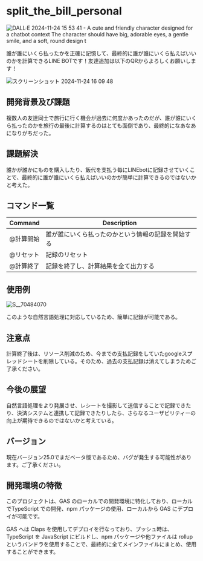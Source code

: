# split_the_bill_personal

![DALL·E 2024-11-24 15 53 41 - A cute and friendly character designed for a chatbot context  The character should have big, adorable eyes, a gentle smile, and a soft, round design t](https://github.com/user-attachments/assets/044d6ed9-7361-4321-a102-f7bba8059b3c)

誰が誰にいくら払ったかを正確に記憶して、最終的に誰が誰にいくら払えばいいのかを計算できるLINE BOTです！友達追加は以下のQRからよろしくお願いします！

![スクリーンショット 2024-11-24 16 09 48](https://github.com/user-attachments/assets/ff31b217-bc57-4538-a271-8803e0a06d00)



## 開発背景及び課題
複数人の友達同士で旅行に行く機会が過去に何度かあったのだが、誰が誰にいくら払ったのかを旅行の最後に計算するのはとても面倒であり、最終的になあなあになりがちだった。



## 課題解決
誰かが誰かにものを購入したり、飯代を支払う毎にLINEbotに記録させていくことで、最終的に誰が誰にいくら払えばいいのかが簡単に計算できるのではないかと考えた。



## コマンド一覧

| Command | Description |
| --- | --- |
| @計算開始 | 誰が誰にいくら払ったのかという情報の記録を開始する |
| @リセット | 記録のリセット |
| @計算終了 | 記録を終了し、計算結果を全て出力する |



## 使用例
![S__70484070](https://github.com/user-attachments/assets/a4d4d8cc-3bf2-43c4-a6ad-c047bf0c630c)

このような自然言語処理に対応しているため、簡単に記録が可能である。

## 注意点
計算終了後は、リソース削減のため、今までの支払記録をしていたgoogleスプレッドシートを削除している。そのため、過去の支払記録は消えてしまうためご了承ください。



## 今後の展望
自然言語処理をより発展させ、レシートを撮影して送信することで記録できたり、決済システムと連携して記録できたりしたら、さらなるユーザビリティーの向上が期待できるのではないかと考えている。



## バージョン
現在バージョン25.0でまだベータ版であるため、バグが発生する可能性があります。ご了承ください。



## 開発環境の特徴

このプロジェクトは、GAS のローカルでの開発環境に特化しており、ローカルでTypeScript での開発、npm パッケージの使用、ローカルから GAS にデプロイが可能です。

GAS へは Claps を使用してデプロイを行なっており、プッシュ時は、TypeScript を JavaScript にビルドし、npm パッケージや他ファイルは rollup というバンドラを使用することで、最終的に全てメインファイルにまとめ、使用することができます。
